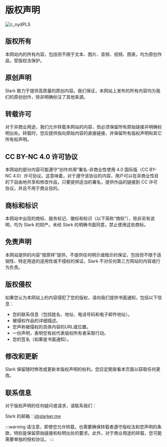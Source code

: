 # 版权声明

![c_nydPLS](https://img.slarker.me/blog/c_nydPLS.jpg)

## 版权所有 

本网站内的所有内容，包括但不限于文本、图片、音频、视频、图表，均为原创作品，受版权法保护。

## 原创声明 

Slark 致力于提供高质量的原创内容。我们保证，本网站上发布的所有内容均为我们的原创创作，除非明确标注了其他来源。

## 转载许可 

对于非商业用途，我们允许转载本网站的内容，但必须保留所有原始链接并明确标明出处。转载时，您应提供指向原始内容的直接链接，并保留所有版权声明和其它所有权声明。

## CC BY-NC 4.0 许可协议 

本网站的部分内容可能遵守“创作共用”署名-非商业性使用 4.0 国际版（CC BY-NC 4.0）许可协议。这意味着，对于遵守该协议的内容，用户可以在非商业性目的下自由地共享和修改作品，只要提供适当的署名，提供作品的链接到 CC 许可协议，并且不用于商业目的。

## 商标和标识 

本网站中出现的商标、服务标记、徽标和标识（以下简称“商标”），除非另有说明，均为 Slark 的财产。未经 Slark 的明确书面同意，禁止使用这些商标。

## 免责声明 

本网站提供的内容“按原样”提供，不提供任何明示或暗示的保证，包括但不限于适销性、特定用途的适用性或不侵权的保证。Slark 不对任何第三方网站的内容或行为负责。

## 版权侵权 

如果您认为本网站上的内容侵犯了您的版权，请向我们提供书面通知，包括以下信息：

- 您的联系信息（包括姓名、地址、电话号码和电子邮件地址）。
- 被侵权作品的详细描述。
- 您声称被侵权的具体内容的URL或位置。
- 一份声明，表明您有权代表版权所有者采取行动。
- 您的签名（如果是书面通知）。

## 修改和更新 

Slark 保留随时修改或更新本版权声明的权利。您应定期查看本页面以获取任何更改。

## 联系信息 

对于版权声明的任何疑问或请求，请联系我们：

Slark 的邮箱：i@slarker.me

:::warning
请注意，即使您允许转载，也需要确保转载者遵守版权法和您声明的条款，特别是保留原始链接和标明出处的要求。此外，对于商业用途的转载，您可能需要单独的授权协议。
:::
